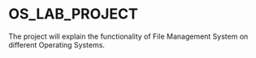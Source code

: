 # OS_LAB_PROJECT
The project will explain the functionality of File Management System on different Operating Systems.
